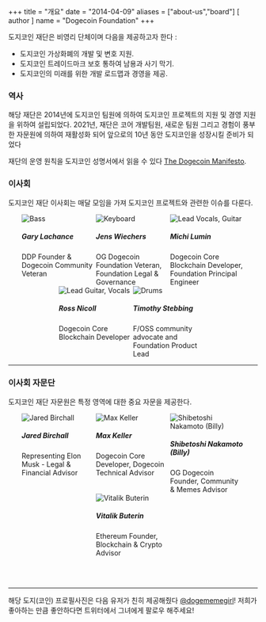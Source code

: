 +++
title = "개요"
date = "2014-04-09"
aliases = ["about-us","board"]
[ author ]
  name = "Dogecoin Foundation"
+++

도지코인 재단은 비영리 단체이며 다음을 제공하고자 한다 :

* 도지코인 가상화폐의 개발 및 변호 지원. 
* 도지코인 트레이드마크 보호 통하여 남용과 사기 막기.
* 도지코인의 미래를 위한 개발 로드맵과 경영을 제공.

### 역사

해당 재단은 2014년에 도지코인 팀원에 의하여 도지코인 프로젝트의 지원 및 경영 
지원을 위하여 설립되었다. 2021년, 재단은 코어 개발팀원, 새로운 팀원 그리고 경험이 
풍부한 자문원에 의하여 재활성화 되어 앞으로의 10년 동안 도지코인을 성장시킬 준비가 되었다

재단의 운영 원칙을 도지코인 성명서에서 읽을 수 있다 [The Dogecoin Manifesto](/manifesto).

### 이사회

도지코인 재단 이사회는 매달 모임을 가져 도지코인 프로젝트와 관련한 이슈를
다룬다.

<div style="display: flex; flex-flow: row wrap; justify-content: center;">

<div style="display: inline-box; width: 150px;">
<img title='Bass' style="margin: auto; max-width:150px;" class="circle" src="/gary.jpg"/>
<h5>Gary Lachance</h5>
DDP Founder & Dogecoin Community Veteran 
</div>

<div style="display: inline-box; width: 150px;">
<img title='Keyboard' style="margin: auto; max-width:150px;" class="circle" src="/jens.jpg"/>
<h5>Jens Wiechers</h5> 
OG Dogecoin Foundation Veteran, Foundation Legal & Governance
</div>

<div style="display: inline-box; width: 150px;">
<img title='Lead Vocals, Guitar' style="margin: auto; max-width:150px;" class="circle" src="/michi.jpg"/>
<h5>Michi Lumin</h5> 
Dogecoin Core Blockchain Developer, Foundation Principal Engineer
</div>

<div style="display: inline-box; width: 150px;">
<img title='Lead Guitar, Vocals' style="margin: auto; max-width:150px;" class="circle" src="/ross.jpg"/>
<h5>Ross Nicoll</h5>
Dogecoin Core Blockchain Developer
</div>

<div style="display: inline-box; width: 150px;">
<img title='Drums' style="margin: auto; max-width:150px;" class="circle" src="/pomke.jpg"/>
<h5>Timothy Stebbing</h5> 
F/OSS community advocate and Foundation Product Lead
</div>

</div>

---

### 이사회 자문단

도지코인 재단 자문원은 특정 영역에 대한 중요 자문을 제공한다.

<div style="display: flex; flex-flow: row wrap; justify-content: center;">

<div style="display: inline-box; width: 150px;"> <img title='Jared
Birchall' style="margin: auto; max-width:150px;" class="circle"
src="/jared.jpg"/> <h5>Jared Birchall</h5> Representing Elon Musk
- Legal & Financial Advisor</div>

<div style="display: inline-box; width: 150px;"> <img title='Max
Keller' style="margin: auto; max-width:150px;" class="circle"
src="/max.jpg"/> <h5>Max Keller</h5> Dogecoin Core Developer, Dogecoin
Technical Advisor</div>


<div style="display: inline-box; width: 150px;"> <img
title='Shibetoshi Nakamoto (Billy)' style="margin: auto;
max-width:150px;" class="circle" src="/billy.jpg"/> <h5>Shibetoshi
Nakamoto (Billy)</h5> OG Dogecoin Founder, Community & Memes
Advisor</div>

<div style="display: inline-box; width: 150px;"> <img title='Vitalik
Buterin' style="margin: auto; max-width:150px;" class="circle"
src="/vitalik.jpg"/> <h5>Vitalik Buterin</h5> Ethereum Founder,
Blockchain & Crypto Advisor</div>

</div>

</br></br>

--- 

해당 도지(코인) 프로필사진은 다음 유저가 친히 제공해줬다
[@dogememegirl](https://twitter.com/Dogememegirl)! 저희가
좋아하는 만큼 좋안하다면 트위터에서 그녀에게 팔로우 해주세요!
